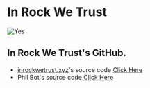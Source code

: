 # In Rock We Trust

![Yes](https://cdn.smehost.net/acdccom-uscolumbiaprod/wp-content/uploads/2021/05/1.jpg)

## In Rock We Trust's GitHub.
- [inrockwetrust.xyz](https://inrockwetrust.xyz)'s source code [Click Here](https://github.com/In-Rock-We-Trust/in-rock-we-trust.github.io)
- Phil Bot's source code [Click Here](https://github.com/In-Rock-We-Trust/phil-bot)

